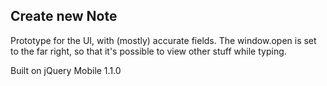 ## Create new Note
Prototype for the UI, with (mostly) accurate fields. The window.open is set to the far right, so that it's possible to view other stuff while typing.

Built on jQuery Mobile 1.1.0
